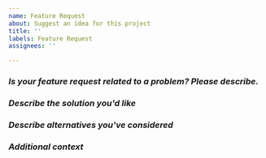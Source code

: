 ```yaml
---
name: Feature Request
about: Suggest an idea for this project
title: ''
labels: Feature Request
assignees: ''

---
```


### _**Is your feature request related to a problem? Please describe.**_
<!-- A clear and concise description of what the problem is. Ex. I'm always frustrated when [...] -->

### _**Describe the solution you'd like**_
<!-- A clear and concise description of what you want to happen. -->

### _**Describe alternatives you've considered**_
<!-- A clear and concise description of any alternative solutions or features you've considered. -->

### _**Additional context**_
<!-- Add any other context or screenshots about the feature request here. -->
